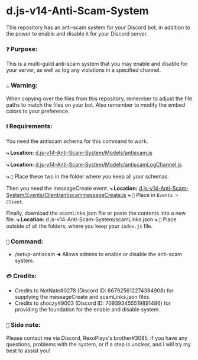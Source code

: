 # d.js-v14-Anti-Scam-System
This repository has an anti-scam system for your Discord bot, in addition to the power to enable and disable it for your Discord server.

### `❓` **Purpose:**
This is a multi-guild anti-scam system that you may enable and disable for your server, as well as log any violations in a specified channel.

### `⚠️` **Warning:**
When copying over the files from this repository, remember to adjust the file paths to match the files on your bot. Also remember to modify the embed colors to your preference.

### `❗` **Requirements:**
You need the antiscam schema for this command to work.

**⤷ Location:** [d.js-v14-Anti-Scam-System/Models/antiscam.js](https://github.com/sharpenhead/d.js-v14-Anti-Scam-System/blob/main/Models/antiscam.js)

**⤷ Location:** [d.js-v14-Anti-Scam-System/Models/antiscamLogChannel.js](https://github.com/sharpenhead/d.js-v14-Anti-Scam-System/blob/main/Models/antiscamLogChannel.js)

**⤷** `📁` Place these two in the folder where you keep all your schemas.

Then you need the messageCreate event.
**⤷ Location:** [d.js-v14-Anti-Scam-System/Events/Client/antiscammessageCreate.js](https://github.com/sharpenhead/d.js-v14-Anti-Scam-System/blob/main/Events/Client/antiscammessageCreate.js)
**⤷** `📁` Place in `Events > Client`.

Finally, download the scamLinks.json file or paste the contents into a new file.
**⤷ Location:** d.js-v14-Anti-Scam-System/scamLinks.json
**⤷** `📁` Place outside of all the folders; where you keep your `index.js` file.

### `🔧` **Command:**
- /setup-antiscam **➜** Allows admins to enable or disable the anti-scam system.

### `💳` **Credits:**
- Credits to NotNate#0278 (Discord ID: 667925612274384908) for supplying the messageCreate and scamLinks.json files.
- Credits to shoczy#9003 (Discord ID: 709393455519891486) for providing the foundation for the enable and disable system.

### `📝` **Side note:**
Please contact me via Discord, RexoPlays's brother#3085, if you have any questions, problems with the system, or if a step is unclear, and I will try my best to assist you!
